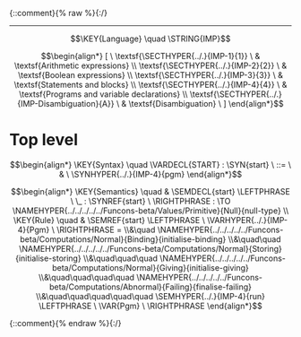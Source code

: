 {::comment}{% raw %}{:/}


----

$$\KEY{Language} \quad \STRING{IMP}$$




$$\begin{align*}
  [ \
  \textsf{\SECTHYPER{../.}{IMP-1}{1}} \ & \textsf{Arithmetic expressions} \\
  \textsf{\SECTHYPER{../.}{IMP-2}{2}} \ & \textsf{Boolean expressions} \\
  \textsf{\SECTHYPER{../.}{IMP-3}{3}} \ & \textsf{Statements and blocks} \\
  \textsf{\SECTHYPER{../.}{IMP-4}{4}} \ & \textsf{Programs and variable declarations} \\
  \textsf{\SECTHYPER{../.}{IMP-Disambiguation}{A}} \ & \textsf{Disambiguation}
  \ ]
\end{align*}$$

# Top level
               


$$\begin{align*}
  \KEY{Syntax} \quad
    \VARDECL{START} : \SYN{start}
      \ ::= \ & \
      \SYNHYPER{../.}{IMP-4}{pgm}
\end{align*}$$

$$\begin{align*}
  \KEY{Semantics} \quad
  & \SEMDECL{start} \LEFTPHRASE \ \_ : \SYNREF{start} \ \RIGHTPHRASE  
    :  \TO \NAMEHYPER{../../../../../Funcons-beta/Values/Primitive}{Null}{null-type} 
\\
  \KEY{Rule} \quad
    & \SEMREF{start} \LEFTPHRASE \
                            \VARHYPER{../.}{IMP-4}{Pgm} \
                          \RIGHTPHRASE  = \\&\quad
      \NAMEHYPER{../../../../../Funcons-beta/Computations/Normal}{Binding}{initialise-binding} \\&\quad\quad 
        \NAMEHYPER{../../../../../Funcons-beta/Computations/Normal}{Storing}{initialise-storing} \\&\quad\quad\quad 
          \NAMEHYPER{../../../../../Funcons-beta/Computations/Normal}{Giving}{initialise-giving} \\&\quad\quad\quad\quad 
            \NAMEHYPER{../../../../../Funcons-beta/Computations/Abnormal}{Failing}{finalise-failing} \\&\quad\quad\quad\quad\quad 
              \SEMHYPER{../.}{IMP-4}{run} \LEFTPHRASE \
                                    \VAR{Pgm} \
                                  \RIGHTPHRASE 
\end{align*}$$



[Funcons-beta]: /CBS-beta/math/Funcons-beta
  "FUNCONS-BETA"
[Unstable-Funcons-beta]: /CBS-beta/math/Unstable-Funcons-beta
  "UNSTABLE-FUNCONS-BETA"
[Languages-beta]: /CBS-beta/math/Languages-beta
  "LANGUAGES-BETA"
[Unstable-Languages-beta]: /CBS-beta/math/Unstable-Languages-beta
  "UNSTABLE-LANGUAGES-BETA"
[CBS-beta]: /CBS-beta
  "CBS-BETA"
[IMP-Start.cbs]: https://github.com/plancomps/CBS-beta/blob/math/Languages-beta/IMP/IMP-cbs/IMP/IMP-Start/IMP-Start.cbs
  "CBS SOURCE FILE ON GITHUB"
[PLAIN]: /CBS-beta/docs/Languages-beta/IMP/IMP-cbs/IMP/IMP-Start
  "CBS SOURCE WEB PAGE"
 [PRETTY]: /CBS-beta/math/Languages-beta/IMP/IMP-cbs/IMP/IMP-Start
  "CBS-KATEX WEB PAGE"
[PDF]: /CBS-beta/math/Languages-beta/IMP/IMP-cbs/IMP/IMP-Start/IMP-Start.pdf
  "CBS-LATEX PDF FILE"
[PLanCompS Project]: https://plancomps.github.io
  "PROGRAMMING LANGUAGE COMPONENTS AND SPECIFICATIONS PROJECT HOME PAGE"
{::comment}{% endraw %}{:/}
